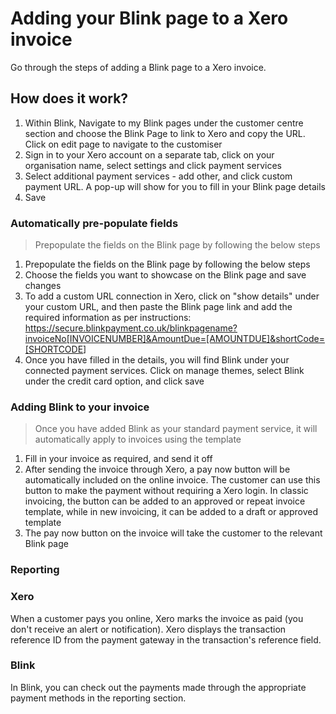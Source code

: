 # Adding your Blink page to a Xero invoice

Go through the steps of adding a Blink page to a Xero invoice.

## How does it work?

1. Within Blink, Navigate to my Blink pages under the customer centre section and choose the Blink Page to link to Xero and copy the URL. Click on edit page to navigate to the customiser
2. Sign in to your Xero account on a separate tab, click on your organisation name, select settings and click payment services
3. Select additional payment services - add other, and click custom payment URL. A pop-up will show for you to fill in your Blink page details
4. Save

### Automatically pre-populate fields

> Prepopulate the fields on the Blink page by following the below steps

1. Prepopulate the fields on the Blink page by following the below steps
2. Choose the fields you want to showcase on the Blink page and save changes
3. To add a custom URL connection in Xero, click on "show details" under your custom URL, and then paste the Blink page link and add the required information as per instructions:  
   <https://secure.blinkpayment.co.uk/blinkpagename?invoiceNo[INVOICENUMBER]&AmountDue=[AMOUNTDUE]&shortCode=[SHORTCODE>]
4. Once you have filled in the details, you will find Blink under your connected payment services. Click on manage themes, select Blink under the credit card option, and click save

### Adding Blink to your invoice

> Once you have added Blink as your standard payment service, it will automatically apply to invoices using the template

1. Fill in your invoice as required, and send it off
2. After sending the invoice through Xero, a pay now button will be automatically included on the online invoice. The customer can use this button to make the payment without requiring a Xero login. In classic invoicing, the button can be added to an approved or repeat invoice template, while in new invoicing, it can be added to a draft or approved template
3. The pay now button on the invoice will take the customer to the relevant Blink page

### Reporting

### Xero

When a customer pays you online, Xero marks the invoice as paid (you don't receive an alert or notification). Xero displays the transaction reference ID from the payment gateway in the transaction's reference field.

### Blink

In Blink, you can check out the payments made through the appropriate payment methods in the reporting section.

‍
